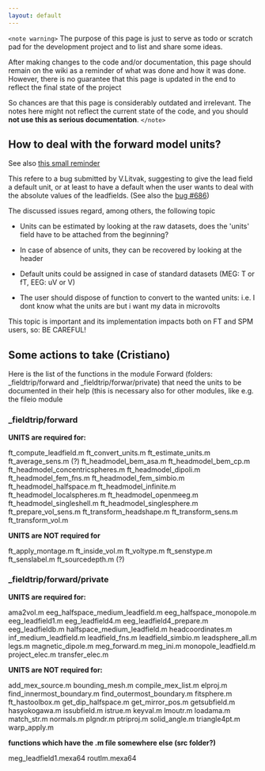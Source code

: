 ```yaml
---
layout: default
---
```


`<note warning>`
The purpose of this page is just to serve as todo or scratch pad for the development project and to list and share some ideas. 

After making changes to the code and/or documentation, this page should remain on the wiki as a reminder of what was done and how it was done. However, there is no guarantee that this page is updated in the end to reflect the final state of the project

So chances are that this page is considerably outdated and irrelevant. The notes here might not reflect the current state of the code, and you should **not use this as serious documentation**.
`</note>`

## How to deal with the forward model units?

See also [this small reminder](/development/units)

This refere to a bug submitted by V.Litvak, suggesting to give the lead field a default unit, or at least to have a default when the user wants to deal with the absolute values of the leadfields. (See also the [bug #686](http://bugzilla.fieldtriptoolbox.org/show_bug.cgi?id=686))

The discussed issues regard, among others, the following topic


*  Units can be estimated by looking at the raw datasets, does the 'units' field have to be attached from the beginning?

*  In case of absence of units, they can be recovered by looking at the header

*  Default units could be assigned in case of standard datasets (MEG: T or fT, EEG: uV or V)

*  The user should dispose of function to convert to the wanted units: i.e. I dont know what the units are but i want my data in microvolts


This topic is important and its implementation impacts both on FT and SPM users, so: BE CAREFUL!


## Some actions to take (Cristiano)

Here is the list of the functions in the module Forward (folders: _fieldtrip/forward and _fieldtrip/forwar/private) that need the units to be documented in their help (this is necessary also for other modules, like e.g. the fileio module

### _fieldtrip/forward 


__UNITS are required for:__

ft_compute_leadfield.m
ft_convert_units.m
ft_estimate_units.m
ft_average_sens.m (?)
ft_headmodel_bem_asa.m
ft_headmodel_bem_cp.m
ft_headmodel_concentricspheres.m
ft_headmodel_dipoli.m
ft_headmodel_fem_fns.m
ft_headmodel_fem_simbio.m
ft_headmodel_halfspace.m
ft_headmodel_infinite.m
ft_headmodel_localspheres.m
ft_headmodel_openmeeg.m
ft_headmodel_singleshell.m
ft_headmodel_singlesphere.m
ft_prepare_vol_sens.m
ft_transform_headshape.m
ft_transform_sens.m
ft_transform_vol.m

__UNITS are NOT required for__

ft_apply_montage.m 
ft_inside_vol.m 
ft_voltype.m 
ft_senstype.m 
ft_senslabel.m
ft_sourcedepth.m (?)


### _fieldtrip/forward/private 

__UNITS are required for:__

ama2vol.m
eeg_halfspace_medium_leadfield.m
eeg_halfspace_monopole.m
eeg_leadfield1.m
eeg_leadfield4.m
eeg_leadfield4_prepare.m
eeg_leadfieldb.m
halfspace_medium_leadfield.m
headcoordinates.m
inf_medium_leadfield.m
leadfield_fns.m
leadfield_simbio.m
leadsphere_all.m
legs.m
magnetic_dipole.m
meg_forward.m
meg_ini.m
monopole_leadfield.m
project_elec.m
transfer_elec.m


__UNITS are NOT required for:__

add_mex_source.m
bounding_mesh.m
compile_mex_list.m
elproj.m
find_innermost_boundary.m
find_outermost_boundary.m
fitsphere.m
ft_hastoolbox.m
get_dip_halfspace.m
get_mirror_pos.m
getsubfield.m
hasyokogawa.m
issubfield.m
istrue.m
keyval.m
lmoutr.m
loadama.m
match_str.m
normals.m
plgndr.m
ptriproj.m
solid_angle.m
triangle4pt.m
warp_apply.m


**functions which have the .m file somewhere else (src folder?)**

meg_leadfield1.mexa64
routlm.mexa64

